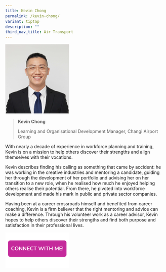 ```yaml
---
title: Kevin Chong
permalink: /kevin-chong/
variant: tiptap
description: ""
third_nav_title: Air Transport
---
```

<p></p>
<div class="isomer-image-wrapper">
<img style="width: 40%;" height="auto" width="100%" alt="" src="/images/Profile Photos/Kevin_Chong_1_copy.jpg">
</div>
<blockquote>
<p></p>
<p><strong>Kevin Chong</strong>
</p>
<p>Learning and Organisational Development Manager, Changi Airport Group</p>
</blockquote>
<p>With nearly a decade of experience in workforce planning and training,
Kevin is on a mission to help others discover their strengths and align
themselves with their vocations.</p>
<p>Kevin describes finding his calling as something that came by accident:
he was working in the creative industries and mentoring a candidate, guiding
her through the development of her portfolio and advising her on her transition
to a new role, when he realised how much he enjoyed helping others realise
their potential. From there, he pivoted into workforce development and
made his mark in public and private sector companies.</p>
<p>Having been at a career crossroads himself and benefited from career coaching,
Kevin is a firm believer that the right mentoring and advice can make a
difference. Through his volunteer work as a career advisor, Kevin hopes
to help others discover their strengths and find both purpose and satisfaction
in their professional lives.</p>
<p></p>
<p></p><a class="isomer-image-wrapper" href="https://form.gov.sg/677f353c52fac86cdded3728"><img style="width: 40%;" height="auto" width="100%" alt="" src="/images/CONNECT_WITH_ME.png"></a>
<p></p>